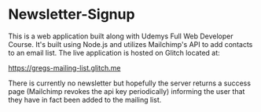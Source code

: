 # Newsletter-Signup

This is a web application built along with Udemys Full Web Developer Course. 
It's built using Node.js and utilizes Mailchimp's API to add contacts to an email list. The live application is hosted on Glitch located at:

https://gregs-mailing-list.glitch.me

There is currently no newsletter but hopefully the server returns a success page (Mailchimp revokes the api key periodically) informing the user that they have in fact been added to the mailing list.
